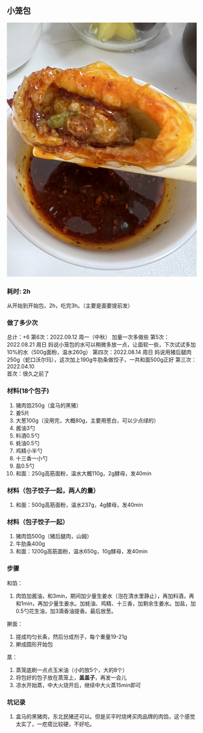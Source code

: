 ## 小笼包

![1](./pics/2/20220405202212.jpg)

### 耗时: 2h
从开始到开始包，2h，吃完3h。（主要是面要提前发）

### 做了多少次
总计：+6
第6次：2022.09.12 周一（中秋） 加量一次多做些
第5次：2022.08.21 周日 妈说小笼包的水可以稍微多放一点，让面软一些，下次试试多加10%的水（500g面粉，温水260g）
第四次：2022.08.14 周日 妈说用猪后腿肉250g（蛇口沃尔玛），这次加上190g牛肋条做饺子，一共和面500g正好
第三次：2022.04.10  
首次：很久之前了  

### 材料(18个包子)
1. 猪肉馅250g（盒马的黑猪）
2. 姜5片
3. 大葱100g（没用完，大概80g，主要用葱白，可以少点绿的）
4. 酱油3勺
5. 料酒0.5勺
6. 蚝油0.5勺 
7. 鸡精小半勺
8. 十三香一小勺
9. 盐0.5勺
10. 和面：250g高筋面粉，温水大概110g，2g酵母，发40min

### 材料（包子饺子一起，两人的量）
1. 和面：500g高筋面粉，温水237g，4g酵母，发40min

### 材料（包子饺子一起）
1. 猪肉馅500g（猪后腿肉，山姆）
2. 牛肋条400g
3. 和面：1200g高筋面粉，温水650g，10g酵母，发40min


### 步骤

和馅：
1. 肉馅加酱油，和3min，期间加少量生姜水（泡在清水里静止），再加料酒，再和1min，再加少量生姜水。加蚝油、鸡精、十三香，加剩余生姜水。加盐，加0.5勺花生油，加3滴香油提香。最后放葱。

擀面：
1. 搓成均匀长条，然后分成剂子，每个重量19-21g
2. 擀成圆形开始包

蒸：
1. 蒸笼底刷一点点玉米油（小的放5个，大的8个）
2. 将包好的包子放在蒸笼上，**盖盖子**，再发一会儿
3. 凉水开始蒸，中大火烧开后，继续中大火蒸15min即可

### 坑记录
1. 盒马的黑猪肉，东北民猪还可以。但是买平时烧烤买肉品牌的肉馅，这个感觉太实了，一疙瘩比较硬，不好吃。